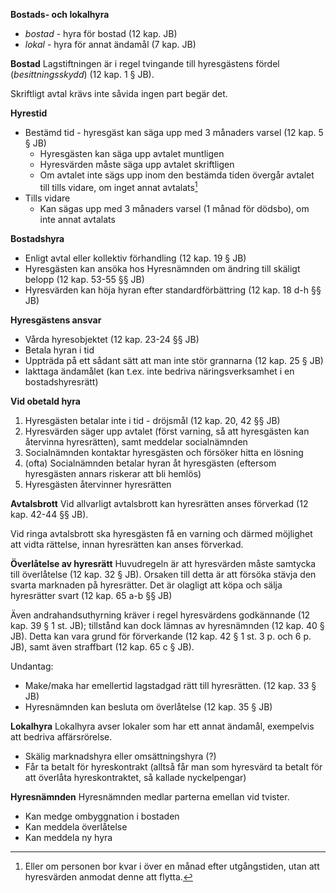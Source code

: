 
**Bostads- och lokalhyra**
- *bostad* - hyra för bostad (12 kap. JB)
- *lokal* - hyra för annat ändamål (7 kap. JB)

**Bostad**
Lagstiftningen är i regel tvingande till hyresgästens fördel (*besittningsskydd*) (12 kap. 1 § JB).

Skriftligt avtal krävs inte såvida ingen part begär det.

**Hyrestid**
- Bestämd tid - hyresgäst kan säga upp med 3 månaders varsel (12 kap. 5 § JB)
	- Hyresgästen kan säga upp avtalet muntligen
	- Hyresvärden måste säga upp avtalet skriftligen
	- Om avtalet inte sägs upp inom den bestämda tiden övergår avtalet till tills vidare, om inget annat avtalats[^1]
- Tills vidare
	- Kan sägas upp med 3 månaders varsel (1 månad för dödsbo), om inte annat avtalats

[^1]: Eller om personen bor kvar i över en månad efter utgångstiden, utan att hyresvärden anmodat denne att flytta.

**Bostadshyra**
- Enligt avtal eller kollektiv förhandling (12 kap. 19 § JB)
- Hyresgästen kan ansöka hos Hyresnämnden om ändring till skäligt belopp (12 kap. 53-55 §§ JB)
- Hyresvärden kan höja hyran efter standardförbättring (12 kap. 18 d-h §§ JB)

**Hyresgästens ansvar**
- Vårda hyresobjektet (12 kap. 23-24 §§ JB)
- Betala hyran i tid
- Uppträda på ett sådant sätt att man inte stör grannarna (12 kap. 25 § JB)
- Iakttaga ändamålet (kan t.ex. inte bedriva näringsverksamhet i en bostadshyresrätt)

**Vid obetald hyra**
1. Hyresgästen betalar inte i tid - dröjsmål (12 kap. 20, 42 §§ JB)
2. Hyresvärden säger upp avtalet (först varning, så att hyresgästen kan återvinna hyresrätten), samt meddelar socialnämnden
3. Socialnämnden kontaktar hyresgästen och försöker hitta en lösning
4. (ofta) Socialnämnden betalar hyran åt hyresgästen (eftersom hyresgästen annars riskerar att bli hemlös)
5. Hyresgästen återvinner hyresrätten

**Avtalsbrott**
Vid allvarligt avtalsbrott kan hyresrätten anses förverkad (12 kap. 42-44 §§ JB).

Vid ringa avtalsbrott ska hyresgästen få en varning och därmed möjlighet att vidta rättelse, innan hyresrätten kan anses förverkad.

**Överlåtelse av hyresrätt**
Huvudregeln är att hyresvärden måste samtycka till överlåtelse (12 kap. 32 § JB). Orsaken till detta är att försöka stävja den svarta marknaden på hyresrätter. Det är olagligt att köpa och sälja hyresrätter svart (12 kap. 65 a-b §§ JB)

Även andrahandsuthyrning kräver i regel hyresvärdens godkännande (12 kap. 39 § 1 st. JB); tillstånd kan dock lämnas av hyresnämnden (12 kap. 40 § JB). Detta kan vara grund för förverkande (12 kap. 42 § 1 st. 3 p. och 6 p. JB), samt även straffbart (12 kap. 65 c § JB).

Undantag:
- Make/maka har emellertid lagstadgad rätt till hyresrätten. (12 kap. 33 § JB)
- Hyresnämnden kan besluta om överlåtelse (12 kap. 35 § JB)

**Lokalhyra**
Lokalhyra avser lokaler som har ett annat ändamål, exempelvis att bedriva affärsrörelse.

- Skälig marknadshyra eller omsättningshyra (?)
- Får ta betalt för hyreskontrakt (alltså får man som hyresvärd ta betalt för att överlåta hyreskontraktet, så kallade nyckelpengar)

**Hyresnämnden**
Hyresnämnden medlar parterna emellan vid tvister.
- Kan medge ombyggnation i bostaden
- Kan meddela överlåtelse
- Kan meddela ny hyra